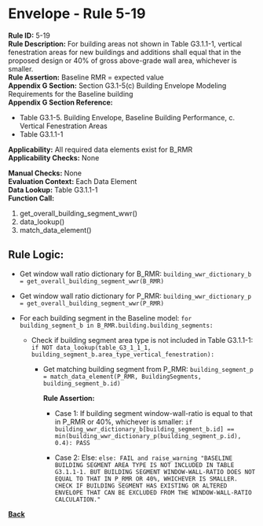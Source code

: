 
# Envelope - Rule 5-19  

**Rule ID:** 5-19  
**Rule Description:** For building areas not shown in Table G3.1.1-1, vertical fenestration areas for new buildings and additions shall equal that in the proposed design or 40% of gross above-grade wall area, whichever is smaller.  
**Rule Assertion:** Baseline RMR = expected value  
**Appendix G Section:** Section G3.1-5(c) Building Envelope Modeling Requirements for the Baseline building  
**Appendix G Section Reference:**  

- Table G3.1-5. Building Envelope, Baseline Building Performance, c. Vertical Fenestration Areas  
- Table G3.1.1-1  

**Applicability:** All required data elements exist for B_RMR  
**Applicability Checks:** None  

**Manual Checks:** None  
**Evaluation Context:**  Each Data Element  
**Data Lookup:** Table G3.1.1-1  
**Function Call:**  

  1. get_overall_building_segment_wwr()  
  2. data_lookup()  
  3. match_data_element()

## Rule Logic:  

- Get window wall ratio dictionary for B_RMR: `building_wwr_dictionary_b = get_overall_building_segment_wwr(B_RMR)`

- Get window wall ratio dictionary for P_RMR: `building_wwr_dictionary_p = get_overall_building_segment_wwr(P_RMR)`

- For each building segment in the Baseline model: `for building_segment_b in B_RMR.building.building_segments:`

  - Check if building segment area type is not included in Table G3.1.1-1: `if NOT data_lookup(table_G3_1_1_1, building_segment_b.area_type_vertical_fenestration):`

    - Get matching building segment from P_RMR: `building_segment_p = match_data_element(P_RMR, BuildingSegments, building_segment_b.id)`

      **Rule Assertion:**

      - Case 1: If building segment window-wall-ratio is equal to that in P_RMR or 40%, whichever is smaller: `if building_wwr_dictionary_b[building_segment_b.id] == min(building_wwr_dictionary_p(building_segment_p.id), 0.4): PASS`

      - Case 2: Else: `else: FAIL and raise_warning "BASELINE BUILDING SEGMENT AREA TYPE IS NOT INCLUDED IN TABLE G3.1.1-1. BUT BUILDING SEGMENT WINDOW-WALL-RATIO DOES NOT EQUAL TO THAT IN P_RMR OR 40%, WHICHEVER IS SMALLER. CHECK IF BUILDING SEGMENT HAS EXISTING OR ALTERED ENVELOPE THAT CAN BE EXCLUDED FROM THE WINDOW-WALL-RATIO CALCULATION."`

**[Back](../_toc.md)**
